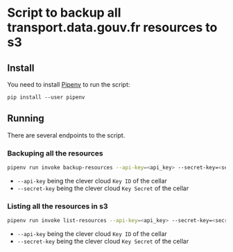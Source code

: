 # Script to backup all transport.data.gouv.fr resources to s3

## Install

You need to install [Pipenv](https://docs.pipenv.org/en/latest/) to run the script:

`pip install --user pipenv`


## Running

There are several endpoints to the script.

### Backuping all the resources

```bash
pipenv run invoke backup-resources --api-key=<api_key> --secret-key=<secret_key>
```

* `--api-key` being the clever cloud `Key ID` of the cellar
* `--secret-key` being the clever cloud `Key Secret` of the cellar
  
### Listing all the resources in s3

```bash
pipenv run invoke list-resources --api-key=<api_key> --secret-key=<secret_key>
```

* `--api-key` being the clever cloud `Key ID` of the cellar
* `--secret-key` being the clever cloud `Key Secret` of the cellar
  


